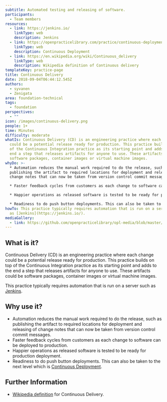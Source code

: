 ```yaml
---
subtitle: Automated testing and releasing of software.
participants:
  - Team members
resources:
  - link: https://jenkins.io/
    linkType: web
    description: Jenkins
  - link: https://openpracticelibrary.com/practice/continuous-deployment/
    linkType: web
    description: Continuous Deployment
  - link: https://en.wikipedia.org/wiki/Continuous_delivery
    linkType: web
    description: Wikipedia definition of Continuous delivery
templateKey: practice-page
title: Continuous Delivery
date: 2018-09-04T06:44:12.545Z
authors:
  - syvanen
  - Zenigata
area: foundation-technical
tags:
  - foundation
perspectives:
  - ""
icon: /images/continuous-delivery.png
people: 1+
time: Minutes
difficulty: moderate
whatIs: Continuous Delivery (CD) is an engineering practice where each change
  could be a potential release ready for production. This practice builds on top
  of the Continuous Integration practice as its starting point and adds to the
  end a step that releases artifacts for anyone to use. These artifacts could be
  software packages, container images or virtual machine images.
whyDo: >-
  * Automation reduces the manual work required to do the release, such as
  publishing the artifact to required locations for deployment and releasing of
  change notes that can now be taken from version control commit messages.

  * Faster feedback cycles from customers as each change to software can be deployed to production.

  * Happier operations as released software is tested to be ready for production deployment.

  * Readiness to do push button deployments. This can also be taken to the next level which is [Continuous Deployment](https://openpracticelibrary.com/practice/continuous-deployment/).
howTo: This practice typically requires automation that is run on a server such
  as [Jenkins](https://jenkins.io/).
mediaGallery:
  - link: https://github.com/openpracticelibrary/opl-media/blob/master/images/continuous%20delivery.png?raw=true
---
```

## What is it?

Continuous Delivery (CD) is an engineering practice where each change could be a potential release ready for production. This practice builds on top of the Continuous Integration practice as its starting point and adds to the end a step that releases artifacts for anyone to use. These artifacts could be software packages, container images or virtual machine images.

This practice typically requires automation that is run on a server such as [Jenkins](https://jenkins.io/).

## Why use it?

* Automation reduces the manual work required to do the release, such as publishing the artifact to required locations for deployment and releasing of change notes that can now be taken from version control commit messages.
* Faster feedback cycles from customers as each change to software can be deployed to production.
* Happier operations as released software is tested to be ready for production deployment.
* Readiness to do push button deployments. This can also be taken to the next level which is [Continuous Deployment](https://openpracticelibrary.com/practice/continuous-deployment/).

## Further Information

* [Wikipedia definition](https://en.wikipedia.org/wiki/Continuous_delivery) for Continuous Delivery.

